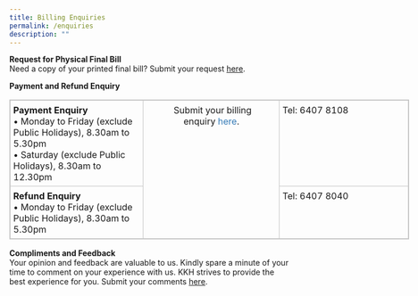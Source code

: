 ```yaml
---
title: Billing Enquiries
permalink: /enquiries
description: ""
---
```


**Request for Physical Final Bill** <br>
Need a copy of your printed final bill? Submit your request [here](https://form.gov.sg/61765cb2f16712001311a0bb).

**Payment and Refund Enquiry**

<table align="center" class="ms-rteTable-default" cellspacing="0" style="box-sizing: border-box; border: 1px solid rgb(198, 198, 198); border-collapse: collapse; border-spacing: 0px; background-color: transparent; width: 716.231px;"><tbody style="box-sizing: border-box;"><tr class="ms-rteTableEvenRow-default" style="box-sizing: border-box;"><td class="ms-rteTableEvenCol-default" style="box-sizing: border-box; padding: 7px 5px 6px; vertical-align: top; border: 1px solid rgb(198, 198, 198); width: 281px;">​<strong style="box-sizing: border-box; font-weight: 700;">Payment Enquiry</strong><br style="box-sizing: border-box;">• Monday to Friday (exclude Public Holidays), 8.30am to 5.30pm<br style="box-sizing: border-box;">• Saturday (exclude Public Holidays), 8.30am to 12.30pm<br style="box-sizing: border-box;"></td><td class="ms-rteTableOddCol-default" rowspan="2" style="box-sizing: border-box; padding: 7px 5px 6px; vertical-align: top; border: 1px solid rgb(198, 198, 198); width: 281px; text-align: center;">​ Submit your billing enquiry<span>&nbsp;</span><a href="https://form.gov.sg/607e5be8145bfa00122931bd" target="_blank" style="box-sizing: border-box; color: rgb(51, 122, 183); text-decoration: none; background-color: transparent;">here</a>.</td><td class="ms-rteTableEvenCol-default" style="box-sizing: border-box; padding: 7px 5px 6px; vertical-align: top; border: 1px solid rgb(198, 198, 198); width: 281px;">​Tel: 6407 8108</td></tr><tr class="ms-rteTableOddRow-default" style="box-sizing: border-box;"><td class="ms-rteTableEvenCol-default" style="box-sizing: border-box; padding: 7px 5px 6px; vertical-align: top; border: 1px solid rgb(198, 198, 198);">​<strong style="box-sizing: border-box; font-weight: 700;">Refund Enquiry</strong><br style="box-sizing: border-box;">• Monday to Friday (exclude Public Holidays), 8.30am to 5.30pm</td><td class="ms-rteTableOddCol-default" style="box-sizing: border-box; padding: 7px 5px 6px; vertical-align: top; border: 1px solid rgb(198, 198, 198);">Tel: 6407 8040​</td></tr></tbody></table>

**Compliments and Feedback**
<br>Your opinion and feedback are valuable to us. Kindly spare a minute of your time to comment on your experience with us. KKH strives to provide the best experience for you. Submit your comments [here](https://form.gov.sg/5ee64839c874b200134f59d2).